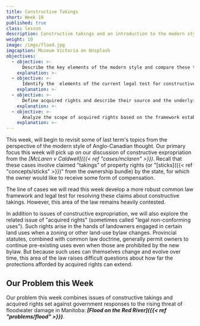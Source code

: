 ```yaml
---
title: Constructive Takings 
short: Week 10
published: true
class: lesson
description: Constructive takings and an introduction to the modern style.
weight: 10
image: /imgs/flood.jpg
imgcaption: Museum Victoria on Unsplash
objectives:
  - objective: >-
      Describe the key elements of the modern style and compare these to those of the classical style studied last term.
    explanation: >-
  - objective: >-
      Identify the  elements of the current legal test for constructive takings, explain how these have changed over time, apply the test in practice, and critically analyze problems or inconsistencies in the doctrine.  
    explanation: >-
  - objective: >-
      Define acquired rights and describe their source and the underlying rationales for their protection by the common law.
    explanation: >-  
  - objective: >-
      Analyze the scope of acquired rights based on the framework established in the Saint Romuald case.
    explanation: >-  
---
```


This week, will begin to revisit some of last term's topics from the perspective of the modern style of Anglo-Canadian thought. Our primary focus this week will pick up on our discussion of constructive expropriation from the *[McLaren v Caldwell]({{< ref "cases/mclaren" >}})*. Recall that these cases involve claimed "takings" of property rights (or "[sticks]({{< ref "concepts/sticks" >}})" from the ownership bundle) by the state, for which the owner would like to receive some form of compensation.

The line of cases we will read this week develop a more robust common law framework and legal test for resolving these claims about constructive takings. However, this area of the law remains heavily contested.

In addition to issues of constructive expropriation, we will also explore the related issue of "acquired rights" (sometimes called "legal non-conforming uses"). Such rights arise in the hands of landowners engaged in certain land uses when a zoning or other land-use bylaw changes. Provincial statutes, combined with common law doctrine, generally permit owners to continue pre-existing uses even when those are prohibited by the new bylaw. But because such uses can themselves change and evolve over time, this area of the law raises difficult questions about how far the protections afforded by acquired rights can extend.

## Our Problem this Week

 Our problem this week combines issues of constructive takings and acquired rights set against government responses to the rising threat of floodwater damage in Manitoba: ***[Flood on the Red River]({{< ref "problems/flood" >}})***.